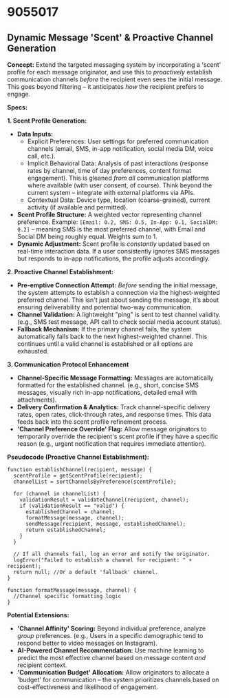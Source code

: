 # 9055017

## Dynamic Message 'Scent' & Proactive Channel Generation

**Concept:** Extend the targeted messaging system by incorporating a 'scent' profile for each message originator, and use this to *proactively* establish communication channels *before* the recipient even sees the initial message. This goes beyond filtering – it anticipates *how* the recipient prefers to engage.

**Specs:**

**1. Scent Profile Generation:**

*   **Data Inputs:**
    *   Explicit Preferences: User settings for preferred communication channels (email, SMS, in-app notification, social media DM, voice call, etc.).
    *   Implicit Behavioral Data: Analysis of past interactions (response rates by channel, time of day preferences, content format engagement).  This is gleaned *from all* communication platforms where available (with user consent, of course).  Think beyond the current system – integrate with external platforms via APIs.
    *   Contextual Data: Device type, location (coarse-grained), current activity (if available and permitted).
*   **Scent Profile Structure:** A weighted vector representing channel preference. Example: `[Email: 0.2, SMS: 0.5, In-App: 0.1, SocialDM: 0.2]` – meaning SMS is the most preferred channel, with Email and Social DM being roughly equal. Weights sum to 1.
*   **Dynamic Adjustment:**  Scent profile is *constantly* updated based on real-time interaction data.  If a user consistently ignores SMS messages but responds to in-app notifications, the profile adjusts accordingly.

**2. Proactive Channel Establishment:**

*   **Pre-emptive Connection Attempt:** *Before* sending the initial message, the system attempts to establish a connection via the highest-weighted preferred channel.  This isn't just about sending the message, it’s about ensuring deliverability and potential two-way communication.
*   **Channel Validation:**  A lightweight "ping" is sent to test channel validity.  (e.g., SMS test message, API call to check social media account status).
*   **Fallback Mechanism:**  If the primary channel fails, the system automatically falls back to the next highest-weighted channel. This continues until a valid channel is established or all options are exhausted.

**3. Communication Protocol Enhancement**

*   **Channel-Specific Message Formatting:**  Messages are automatically formatted for the established channel.  (e.g., short, concise SMS messages, visually rich in-app notifications, detailed email with attachments).
*   **Delivery Confirmation & Analytics:**  Track channel-specific delivery rates, open rates, click-through rates, and response times.  This data feeds back into the scent profile refinement process.
*   **'Channel Preference Override' Flag:**  Allow message originators to temporarily override the recipient's scent profile if they have a specific reason (e.g., urgent notification that requires immediate attention).

**Pseudocode (Proactive Channel Establishment):**

```
function establishChannel(recipient, message) {
  scentProfile = getScentProfile(recipient);
  channelList = sortChannelsByPreference(scentProfile);

  for (channel in channelList) {
    validationResult = validateChannel(recipient, channel);
    if (validationResult == "valid") {
      establishedChannel = channel;
      formatMessage(message, channel);
      sendMessage(recipient, message, establishedChannel);
      return establishedChannel;
    }
  }

  // If all channels fail, log an error and notify the originator.
  logError("Failed to establish a channel for recipient: " + recipient);
  return null; //Or a default 'fallback' channel.
}

function formatMessage(message, channel) {
  //Channel specific formatting logic
}
```

**Potential Extensions:**

*   **'Channel Affinity' Scoring:**  Beyond individual preference, analyze *group* preferences. (e.g., Users in a specific demographic tend to respond better to video messages on Instagram).
*   **AI-Powered Channel Recommendation:** Use machine learning to predict the most effective channel based on message content *and* recipient context.
*   **'Communication Budget' Allocation:**  Allow originators to allocate a 'budget' for communication – the system prioritizes channels based on cost-effectiveness and likelihood of engagement.